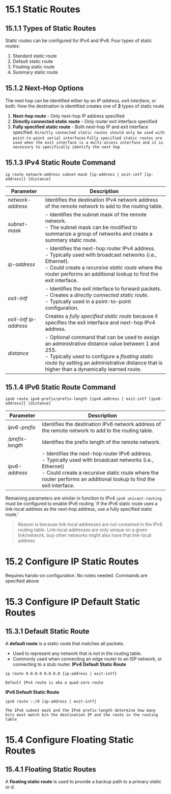 # 15.1 Static Routes
## 15.1.1 Types of Static Routes
Static routes can be configured for IPv4 and IPv6.
Four types of static routes:
1. Standard static route
2. Default static route
3. Floating static route
4. Summary static route

## 15.1.2 Next-Hop Options
The next hop can be identified either by an *IP address*, *exit interface*, or both. How the destination is identified creates one of **3** types of static route
1. **Next-hop route** - Only next-hop IP address specified
2. **Directly connected static route** - Only router exit interface specified
3. **Fully specified static route** - Both next-hop IP and exit interface specified.
`Directly connected static routes should only be used with point-to-point serial interfaces`
`Fully specified static routes are used when the exit interface is a multi-access interface and it is necessary to specifically identify the next hop`
## 15.1.3 IPv4 Static Route Command
```shell
ip route network-address subnet-mask {ip-address | exit-intf [ip-address]} [distance]
```

|**Parameter**|**Description**|
|---|---|
|_network-address_|Identifies the destination IPv4 network address of the remote network to add to the routing table.|
|_subnet-mask_|- Identifies the subnet mask of the remote network.<br>- The subnet mask can be modified to summarize a group of networks and create a summary static route.|
|_ip-address_|- Identifies the next-hop router IPv4 address.<br>- Typically used with broadcast networks (i.e., Ethernet).<br>- Could create a *recursive static route*  where the router performs an additional lookup to find the exit interface. |
|_exit-intf_|- Identifies the exit interface to forward packets.<br>- Creates a *directly connected static route*.<br>- Typically used in a point-to-point configuration. |
|_exit-intf ip-address_|Creates a *fully specified static route*  because it specifies the exit interface and next-hop IPv4 address. |
|_distance_|- Optional command that can be used to assign an administrative distance value between 1 and 255.<br>- Typically used to configure a *floating static route* by setting an administrative distance that is higher than a dynamically learned route. |

## 15.1.4 IPv6 Static Route Command
```shell
ipv6 route ipv6-prefix/prefix-length {ipv6-address | exit-intf [ipv6-address]} [distance]
```

|**Parameter**|**Description**|
|---|---|
|_ipv6-prefix_|Identifies the destination IPv6 network address of the remote network to add to the routing table.|
|_/prefix-length_|Identifies the prefix length of the remote network.|
|_ipv6-address_|- Identifies the next-hop router IPv6 address.<br>- Typically used with broadcast networks (i.e., Ethernet)<br>- Could create a recursive static route where the router performs an additional lookup to find the exit interface.

Remaining parameters are similar in function to IPv4
`ipv6 unicast-routing` must be configured to enable IPv6 routing
`If the IPv6 static route uses a link-local address as the next-hop address, use a fully specified static route.'
> Reason is because link-local addresses are not contained in the IPv6 routing table. Link-local addresses are only unique on a given link/network, buy other networks might also have that link-local address

# 15.2 Configure IP Static Routes
Requires hands-on configuration. No notes needed. Commands are specified above

# 15.3 Configure IP Default Static Routes
## 15.3.1 Default Static Route
A **default route** is a static route that matches all packets. 
- Used to represent any network that is not in the routing table. 
- Commonly used when connecting an edge router to an ISP network, or connecting to a stub router.
**IPv4 Default Static Route**
```shell
ip route 0.0.0.0 0.0.0.0 {ip-address | exit-intf}
```
`Default IPv4 route is aka a quad-zero route`

**IPv6 Default Static Route**
```shell
ipv6 route ::/0 {ip-address | exit-intf}
```

`The IPv6 subnet mask and the IPv6 prefix-length determine how many bits must match b/n the destination IP and the route in the routing table`

# 15.4 Configure Floating Static Routes
## 15.4.1 Floating Static Routes
A **floating static route** is used to provide a backup path to a primary static or d